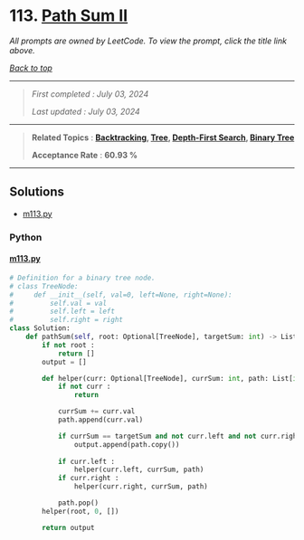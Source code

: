# 113. [Path Sum II](<https://leetcode.com/problems/path-sum-ii>)

*All prompts are owned by LeetCode. To view the prompt, click the title link above.*

*[Back to top](<../README.md>)*

------

> *First completed : July 03, 2024*
>
> *Last updated : July 03, 2024*

------

> **Related Topics** : **[Backtracking](<by_topic/Backtracking.md>), [Tree](<by_topic/Tree.md>), [Depth-First Search](<by_topic/Depth-First Search.md>), [Binary Tree](<by_topic/Binary Tree.md>)**
>
> **Acceptance Rate** : **60.93 %**

------

## Solutions

- [m113.py](<../my-submissions/m113.py>)
### Python
#### [m113.py](<../my-submissions/m113.py>)
```Python
# Definition for a binary tree node.
# class TreeNode:
#     def __init__(self, val=0, left=None, right=None):
#         self.val = val
#         self.left = left
#         self.right = right
class Solution:
    def pathSum(self, root: Optional[TreeNode], targetSum: int) -> List[List[int]]:
        if not root :
            return []
        output = []

        def helper(curr: Optional[TreeNode], currSum: int, path: List[int]) -> None :
            if not curr :
                return

            currSum += curr.val
            path.append(curr.val)

            if currSum == targetSum and not curr.left and not curr.right :
                output.append(path.copy())
            
            if curr.left :
                helper(curr.left, currSum, path)
            if curr.right :
                helper(curr.right, currSum, path)

            path.pop()
        helper(root, 0, [])

        return output
```


